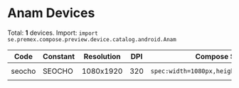 # Anam Devices

Total: **1** devices. Import: `import se.premex.compose.preview.device.catalog.android.Anam`

| Code | Constant | Resolution | DPI | Compose Spec | Preview Usage |
|------|----------|------------|-----|-------------|---------------|
| seocho | SEOCHO | 1080x1920 | 320 | `spec:width=1080px,height=1920px,dpi=320` | `@Preview(device = Anam.SEOCHO)` |

<!-- Generated automatically. Do not edit manually. -->
